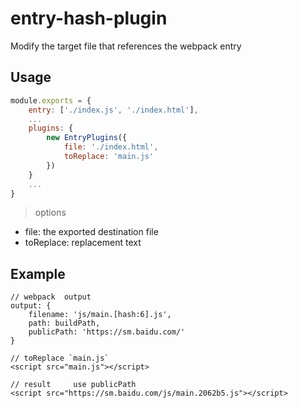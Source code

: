 # entry-hash-plugin
Modify the target file that references the webpack entry

## Usage

``` javascript
module.exports = {
    entry: ['./index.js', './index.html'],
    ...
    plugins: {
        new EntryPlugins({
            file: './index.html',
            toReplace: 'main.js'
        })
    }
    ...
}

```

> options

- file: the exported destination file
- toReplace: replacement text

## Example

```
// webpack  output
output: {
    filename: 'js/main.[hash:6].js',
    path: buildPath,
    publicPath: 'https://sm.baidu.com/'
}

// toReplace `main.js`
<script src="main.js"></script>

// result     use publicPath
<script src="https://sm.baidu.com/js/main.2062b5.js"></script>
```

